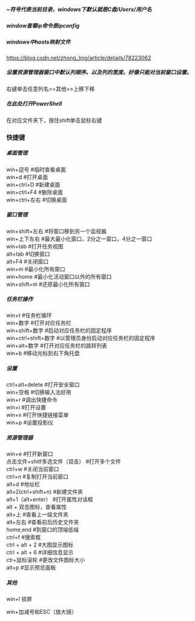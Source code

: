 ##### ~符号代表当前目录，windows下默认就是C盘/Users/用户名

##### window查看ip命令是ipconfig

##### windows中hosts映射文件 

https://blog.csdn.net/zhong_ling/article/details/78223062



##### 设置资源管理器窗口中默认列顺序。以及列的宽度。好像只能对当前窗口设置。

右键单击任意列名>>其他>>上移下移

##### 在此处打开PowerShell

在对应文件夹下，按住shift单击鼠标右键





### 快捷键

##### 桌面管理  

win+逗号  #临时查看桌面  
win+d  #打开桌面  
win+ctrl+D  #新建桌面  
win+ctrl+F4  #删除桌面  
win+ctrl+左右  #切换桌面  

##### 窗口管理  

win+shift+左右  #将窗口移到另一个监视器  
win+上下左右   #最大最小化窗口，2分之一窗口，4分之一窗口  
win+tab  #打开任务视图  
alt+tab  #切换窗口  
alt+F4  #关闭窗口  
win+m  #最小化所有窗口  
win+home  #最小化活动窗口以外的所有窗口  
win+shift+m  #还原最小化所有窗口  

##### 任务栏操作  

win+t  #任务栏循环   
win+数字  #打开对应任务栏  
win+shift+数字  #启动对应任务栏的固定程序   
win+ctrl+shift+数字  #以管理员身份启动对应任务栏的固定程序  
win+alt+数字  #打开对应任务栏的跳转列表  
win+b  #移动光标到右下角托盘  

##### 设置  

ctrl+alt+delete  #打开安全窗口  
win+空格  #切换输入法好用  
win+r  #调出快捷命令  
win+i  #打开设置  
win+x  #打开快捷链接菜单  
win+p  #设置投影仪  

##### 资源管理器  

win+e  #打开新窗口  
点击文件+shitf多选文件（双击）  #打开多个文件  
ctrl+w  #关闭当前窗口  
ctrl+n  #复制打开当前窗口  
alt+d  #地址栏  
alt+2(ctrl+shift+n)  #新建文件夹  
alt+1（alt+enter）  #打开属性对话框  
alt + 双击图标，查看属性  
alt+上  #查看上一级文件夹  
alt+左右  #查看前后历史文件夹  
home,end  #到窗口的顶端低端  
ctrl+f  #搜索框  
ctrl + alt + 2  #大图显示图标  
ctrl + alt + 6  #详细信息显示  
ctr+鼠标滚轮  #更改文件图标大小  
alt+p  #显示预览面板

##### 其他  

win+l  锁屏

win+加减号和ESC（放大镜）